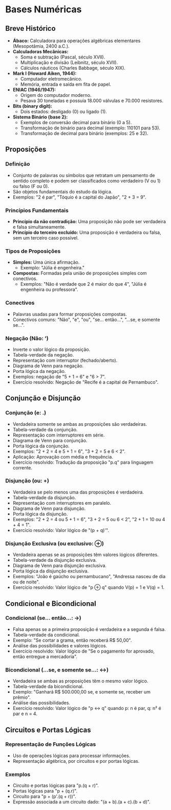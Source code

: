 # Bases Numéricas

## Breve Histórico

* **Ábaco:** Calculadora para operações algébricas elementares (Mesopotâmia, 2400 a.C.).
* **Calculadoras Mecânicas:**
    * Soma e subtração (Pascal, século XVII).
    * Multiplicação e divisão (Leibnitz, século XVII).
    * Cálculos náuticos (Charles Babbage, século XIX).
* **Mark I (Howard Aiken, 1944):**
    * Computador eletromecânico.
    * Memória, entrada e saída em fita de papel.
* **ENIAC (1946/1947):**
    * Origem do computador moderno.
    * Pesava 30 toneladas e possuía 18.000 válvulas e 70.000 resistores.
* **Bits (binary digit):**
    * Dois estados: desligado (0) ou ligado (1).
* **Sistema Binário (base 2):**
    * Exemplos de conversão decimal para binário (0 a 5).
    * Transformação de binário para decimal (exemplo: 110101 para 53).
    * Transformação de decimal para binário (exemplos: 25 e 32).

## Proposições

### Definição

* Conjunto de palavras ou símbolos que retratam um pensamento de sentido completo e podem ser classificados como verdadeiro (V ou 1) ou falso (F ou 0).
* São objetos fundamentais do estudo da lógica.
* Exemplos: "2 é par", "Tóquio é a capital do Japão", "2 + 3 = 9".

### Princípios Fundamentais

* **Princípio da não contradição:** Uma proposição não pode ser verdadeira e falsa simultaneamente.
* **Princípio do terceiro excluído:** Uma proposição é verdadeira ou falsa, sem um terceiro caso possível.

### Tipos de Proposições

* **Simples:** Uma única afirmação.
    * Exemplo: "Júlia é engenheira."
* **Compostas:** Formadas pela união de proposições simples com conectivos.
    * Exemplos: "Não é verdade que 2 é maior do que 4", "Júlia é engenheira ou professora".

### Conectivos

* Palavras usadas para formar proposições compostas.
* Conectivos comuns: "Não", "e", "ou", "se... então...", "...se, e somente se...".

### Negação (Não: ')

* Inverte o valor lógico da proposição.
* Tabela-verdade da negação.
* Representação com interruptor (fechado/aberto).
* Diagrama de Venn para negação.
* Porta lógica da negação.
* Exemplos: negação de "5 + 1 = 6" e "6 > 7".
* Exercício resolvido: Negação de "Recife é a capital de Pernambuco".

## Conjunção e Disjunção

### Conjunção (e: .)

* Verdadeira somente se ambas as proposições são verdadeiras.
* Tabela-verdade da conjunção.
* Representação com interruptores em série.
* Diagrama de Venn para conjunção.
* Porta lógica da conjunção.
* Exemplos: "2 + 2 = 4 e 5 + 1 = 6", "3 + 2 = 5 e 6 < 2".
* Aplicação: Aprovação com média e frequência.
* Exercício resolvido: Tradução da proposição "p.q" para linguagem corrente.

### Disjunção (ou: +)

* Verdadeira se pelo menos uma das proposições é verdadeira.
* Tabela-verdade da disjunção.
* Representação com interruptores em paralelo.
* Diagrama de Venn para disjunção.
* Porta lógica da disjunção.
* Exemplos: "2 + 2 = 4 ou 5 + 1 = 6", "3 + 2 = 5 ou 6 < 2", "2 + 1 = 10 ou 4 + 4 = 1".
* Exercício resolvido: Valor lógico de "(p + q)'".

### Disjunção Exclusiva (ou exclusivo: ⊕)

* Verdadeira apenas se as proposições têm valores lógicos diferentes.
* Tabela-verdade da disjunção exclusiva.
* Diagrama de Venn para disjunção exclusiva.
* Porta lógica da disjunção exclusiva.
* Exemplos: "João é gaúcho ou pernambucano", "Andressa nasceu de dia ou de noite".
* Exercício resolvido: Valor lógico de "p ⊕ q" quando V(p) = 1 e V(q) = 1.

## Condicional e Bicondicional

### Condicional (se... então...: →)

* Falsa apenas se a primeira proposição é verdadeira e a segunda é falsa.
* Tabela-verdade da condicional.
* Exemplo: "Se cortar a grama, então receberá R$ 50,00".
* Análise das possibilidades e valores lógicos.
* Exercício resolvido: Valor lógico de "Se o pagamento for aprovado, então entregue a mercadoria".

### Bicondicional (...se, e somente se...: ↔)

* Verdadeira se ambas as proposições têm o mesmo valor lógico.
* Tabela-verdade da bicondicional.
* Exemplo: "Ganhará R$ 500.000,00 se, e somente se, receber um prêmio".
* Análise das possibilidades.
* Exercício resolvido: Valor lógico de "p ↔ q" quando p: n é par, q: n² é par e n = 4.

## Circuitos e Portas Lógicas

### Representação de Funções Lógicas

* Uso de operações lógicas para processar informações.
* Representação algébrica, por circuitos e por portas lógicas.

### Exemplos

* Circuito e portas lógicas para "p.(q + r)".
* Portas lógicas para "p + (q.r)".
* Circuito para "p + (p'.(q + r))".
* Expressão associada a um circuito dado: "(a + b).(a + c).(b + d)".